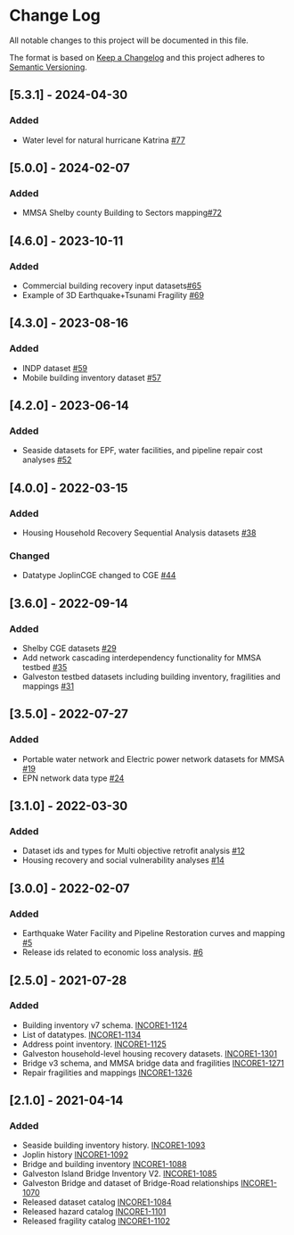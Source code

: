 # Change Log

All notable changes to this project will be documented in this file.

The format is based on [Keep a Changelog](http://keepachangelog.com/)
and this project adheres to [Semantic Versioning](http://semver.org/).

## [5.3.1] - 2024-04-30
### Added
- Water level for natural hurricane Katrina [#77](https://github.com/IN-CORE/incore-data-release/issues/77)

## [5.0.0] - 2024-02-07
### Added
- MMSA Shelby county Building to Sectors mapping[#72](https://github.com/IN-CORE/incore-data-release/issues/72)

## [4.6.0] - 2023-10-11
### Added
- Commercial building recovery input datasets[#65](https://github.com/IN-CORE/incore-data-release/issues/65)
- Example of 3D Earthquake+Tsunami Fragility [#69](https://github.com/IN-CORE/incore-data-release/issues/69)

## [4.3.0] - 2023-08-16
### Added
- INDP dataset [#59](https://github.com/IN-CORE/incore-data-release/issues/59)
- Mobile building inventory dataset [#57](https://github.com/IN-CORE/incore-data-release/issues/57)

## [4.2.0] - 2023-06-14
### Added
- Seaside datasets for EPF, water facilities, and pipeline repair cost analyses [#52](https://github.com/IN-CORE/incore-data-release/issues/52)

## [4.0.0] - 2022-03-15
### Added
- Housing Household Recovery Sequential Analysis datasets [#38](https://github.com/IN-CORE/incore-data-release/issues/38)

### Changed
- Datatype JoplinCGE changed to CGE [#44](https://github.com/IN-CORE/incore-data-release/issues/44)

## [3.6.0] - 2022-09-14 
### Added
- Shelby CGE datasets [#29](https://github.com/IN-CORE/incore-data-release/issues/29)
- Add network cascading interdependency functionality for MMSA testbed [#35](https://github.com/IN-CORE/incore-data-release/issues/35)
- Galveston testbed datasets including building inventory, fragilities and mappings [#31](https://github.com/IN-CORE/incore-data-release/issues/31)

## [3.5.0] - 2022-07-27

### Added
- Portable water network and Electric power network datasets for MMSA [#19](https://github.com/IN-CORE/incore-data-release/issues/19)
- EPN network data type [#24](https://github.com/IN-CORE/incore-data-release/issues/24)

## [3.1.0] - 2022-03-30

### Added
- Dataset ids and types for Multi objective retrofit analysis [#12](https://github.com/IN-CORE/incore-data-release/issues/12)
- Housing recovery and social vulnerability analyses [#14](https://github.com/IN-CORE/incore-data-release/issues/14) 

## [3.0.0] - 2022-02-07

### Added
- Earthquake Water Facility and Pipeline Restoration curves and mapping [#5](https://github.com/IN-CORE/incore-data-release/issues/5)
- Release ids related to economic loss analysis. [#6](https://github.com/IN-CORE/incore-data-release/issues/6)

## [2.5.0] - 2021-07-28

### Added
- Building inventory v7 schema. [INCORE1-1124](https://opensource.ncsa.illinois.edu/jira/browse/INCORE1-1124) 
- List of datatypes. [INCORE1-1134](https://opensource.ncsa.illinois.edu/jira/browse/INCORE1-1134) 
- Address point inventory. [INCORE1-1125](https://opensource.ncsa.illinois.edu/jira/browse/INCORE1-1125)
- Galveston household-level housing recovery datasets. [INCORE1-1301](https://opensource.ncsa.illinois.edu/jira/browse/INCORE1-1301)
- Bridge v3 schema, and MMSA bridge data and fragilities [INCORE1-1271](https://opensource.ncsa.illinois.edu/jira/browse/INCORE1-1271)
- Repair fragilities and mappings [INCORE1-1326](https://opensource.ncsa.illinois.edu/jira/browse/INCORE1-1326)

## [2.1.0] - 2021-04-14

### Added
- Seaside building inventory history. [INCORE1-1093](https://opensource.ncsa.illinois.edu/jira/browse/INCORE1-1093)
- Joplin history [INCORE1-1092](https://opensource.ncsa.illinois.edu/jira/browse/INCORE1-1092)
- Bridge and building inventory [INCORE1-1088](https://opensource.ncsa.illinois.edu/jira/browse/INCORE1-1088)
- Galveston Island Bridge Inventory V2. [INCORE1-1085](https://opensource.ncsa.illinois.edu/jira/browse/INCORE1-1085)
- Galveston Bridge and dataset of Bridge-Road relationships [INCORE1-1070](https://opensource.ncsa.illinois.edu/jira/browse/INCORE1-1070)
- Released dataset catalog [INCORE1-1084](https://opensource.ncsa.illinois.edu/jira/browse/INCORE1-1084)
- Released hazard catalog [INCORE1-1101](https://opensource.ncsa.illinois.edu/jira/browse/INCORE1-1101)
- Released fragility catalog [INCORE1-1102](https://opensource.ncsa.illinois.edu/jira/browse/INCORE1-1102)
